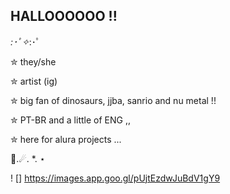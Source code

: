 ## HALLOOOOOO !!
*:･ﾟ✧*:･ﾟ

✮ they/she

✮ artist (ig)

✮ big fan of dinosaurs, jjba, sanrio and nu metal !!

✮ PT-BR and a little of ENG ,,

✮ here for alura projects ...

🦕.☄. *. ⋆

! [] https://images.app.goo.gl/pUjtEzdwJuBdV1gY9
